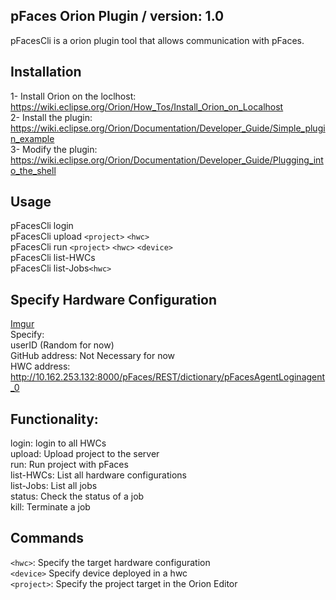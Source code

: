 ## pFaces Orion Plugin / version: 1.0
pFacesCli is a orion plugin tool that allows communication with pFaces.<br/>
## Installation
1- Install Orion on the loclhost: https://wiki.eclipse.org/Orion/How_Tos/Install_Orion_on_Localhost<br/>
2- Install the plugin: https://wiki.eclipse.org/Orion/Documentation/Developer_Guide/Simple_plugin_example<br/>
3- Modify the plugin: https://wiki.eclipse.org/Orion/Documentation/Developer_Guide/Plugging_into_the_shell<br/>
## Usage
pFacesCli login<br/>
pFacesCli upload `<project>` `<hwc>`<br/>
pFacesCli run `<project>` `<hwc>` `<device>`<br/>
pFacesCli list-HWCs<br/>
pFacesCli list-Jobs`<hwc>`<br/>
## Specify Hardware Configuration
[Imgur](https://i.imgur.com/VhSPPKk.png)<br/>
Specify:<br/>
userID (Random for now)<br/>
GitHub address: Not Necessary for now<br/>
HWC address: http://10.162.253.132:8000/pFaces/REST/dictionary/pFacesAgentLoginagent_0<br/>
## Functionality:<br/>
login: login to all HWCs<br/>
upload: Upload project to the server<br/>
run: Run project with pFaces<br/>
list-HWCs: List all hardware configurations<br/>
list-Jobs: List all jobs<br/>
status: Check the status of a job<br/>
kill: Terminate a job<br/>
## Commands
`<hwc>`: Specify the target hardware configuration<br/>
`<device>` Specify device deployed in a hwc <br/>
`<project>`: Specify the project target in the Orion Editor <br/>
